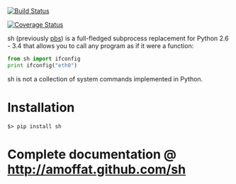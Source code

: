 [![Build
Status](https://travis-ci.org/amoffat/sh.png)](https://travis-ci.org/amoffat/sh)

[![Coverage
Status](https://coveralls.io/repos/amoffat/sh/badge.png?branch=travis)](https://coveralls.io/r/amoffat/sh?branch=travis)

sh (previously [pbs](http://pypi.python.org/pypi/pbs)) is a full-fledged
subprocess replacement for Python 2.6 - 3.4
that allows you to call any program as if it were a function:

```python
from sh import ifconfig
print ifconfig("eth0")
```

sh is not a collection of system commands implemented in Python.

# Installation

    $> pip install sh

# Complete documentation @ http://amoffat.github.com/sh
